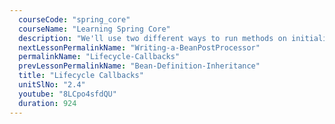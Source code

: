```yaml
---
  courseCode: "spring_core"
  courseName: "Learning Spring Core"
  description: "We'll use two different ways to run methods on initialization and destruction of beans."
  nextLessonPermalinkName: "Writing-a-BeanPostProcessor"
  permalinkName: "Lifecycle-Callbacks"
  prevLessonPermalinkName: "Bean-Definition-Inheritance"
  title: "Lifecycle Callbacks"
  unitSlNo: "2.4"
  youtube: "8LCpo4sfdQU"
  duration: 924
---
```

